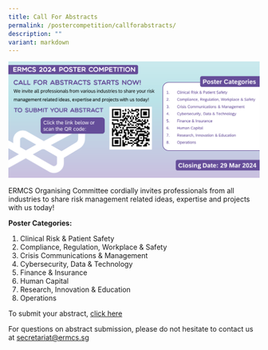 ```yaml
---
title: Call For Abstracts
permalink: /postercompetition/callforabstracts/
description: ""
variant: markdown
---
```


![](/images/ERMCS_2024_Abstract_Call_1__for_website_.png)

ERMCS Organising Committee cordially invites professionals from all industries to share risk management related ideas, expertise and projects with us today!

**Poster Categories:**
1. Clinical Risk & Patient Safety
2. Compliance, Regulation, Workplace & Safety
3. Crisis Communications & Management
4. Cybersecurity, Data & Technology
5. Finance & Insurance
6. Human Capital
7. Research, Innovation & Education
8. Operations

To submit your abstract, [click here](https://form.gov.sg/65a11ac4f2138c0012e4daa9)

For questions on abstract submission, please do not hesitate to contact us at secretariat@ermcs.sg